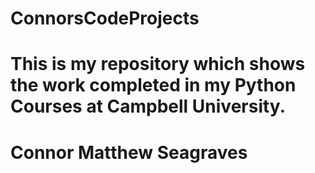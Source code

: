 # ConnorsCodeProjects
 
# This is my repository which shows the work completed in my Python Courses at Campbell University.


# Connor Matthew Seagraves